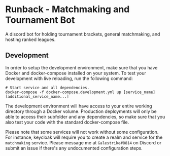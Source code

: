 # Runback - Matchmaking and Tournament Bot
A discord bot for holding tournament brackets, general matchmaking, and hosting ranked leagues.

## Development
In order to setup the development environment, make sure that you have Docker and docker-compose installed on your system.
To test your development with live reloading, run the following command:
```shell
# Start service and all dependencies.
docker-compose -f docker-compose.development.yml up [service_name] [additional_service_name...]
```
The development environment will have access to your entire working directory through a Docker volume. Production deployments will only be able to access their subfolder and any dependencies, so make sure that you also test your code with the standard docker-compose file.

Please note that some services will not work without some configuration. For instance, keycloak will require you to create a realm and service for the `matchmaking` service. Please message me at `Galestrike#8814` on Discord or submit an issue if there's any undocumented configuration steps.
